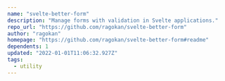 ```yaml
---
name: "svelte-better-form"
description: "Manage forms with validation in Svelte applications."
repo_url: "https://github.com/ragokan/svelte-better-form"
author: "ragokan"
homepage: "https://github.com/ragokan/svelte-better-form#readme"
dependents: 1
updated: "2022-01-01T11:06:32.927Z"
tags: 
  - utility
---
```

